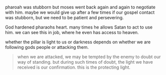 pharoah was stubborn but moses went back again and again to negotiate with him. maybe
we would give up after a few times if our gospel contact was stubborn, but we need to
be patient and persevering.

God hardened pharaohs heart. many times he allows Satan to act to use him. we can see this in job, where he even has access to heaven.

whether the pillar is light to us or darkness depends on whether we are following gods people or attacking them.


> when we are attacked, we may be tempted by the enemy to doubt our way of standing. but during such times of doubt, the light we have received is our confirmation. this is the protecting light.

